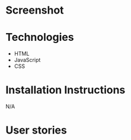 # Screenshot

# Technologies
- HTML
- JavaScript
- CSS

# Installation Instructions
N/A

# User stories

